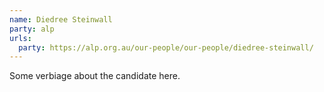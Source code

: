 ```yaml
---
name: Diedree Steinwall
party: alp
urls:
  party: https://alp.org.au/our-people/our-people/diedree-steinwall/
---
```

Some verbiage about the candidate here.

